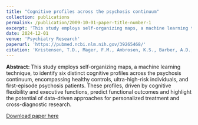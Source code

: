 ```yaml
---
title: "Cognitive profiles across the psychosis continuum"
collection: publications
permalink: /publication/2009-10-01-paper-title-number-1
excerpt: 'This study employs self-organizing maps, a machine learning technique, to identify six distinct cognitive profiles across the psychosis continuum, encompassing healthy controls, ultra-high-risk individuals, and first-episode psychosis patients. These profiles, driven by cognitive flexibility and executive functions, predict functional outcomes and highlight the potential of data-driven approaches for personalized treatment and cross-diagnostic research.'
date: 2024-12-01
venue: 'Psychiatry Research'
paperurl: 'https://pubmed.ncbi.nlm.nih.gov/39265468/'
citation: 'Kristensen, T.D., Mager, F.M., Ambrosen, K.S., Barber, A.D., Lemvigh, C.K., Bojesen, K.B., Nielsen, M.Ø., Fagerlund, B., Glenthøj, B.Y., Syeda, W.T. and Glenthøj, L.B., 2024. Cognitive profiles across the psychosis continuum. Psychiatry Research, 342, p.116168.'
---
```


<b> Abstract: </b> This study employs self-organizing maps, a machine learning technique, to identify six distinct cognitive profiles across the psychosis continuum, encompassing healthy controls, ultra-high-risk individuals, and first-episode psychosis patients. These profiles, driven by cognitive flexibility and executive functions, predict functional outcomes and highlight the potential of data-driven approaches for personalized treatment and cross-diagnostic research.

[Download paper here](https://pubmed.ncbi.nlm.nih.gov/39265468/)

